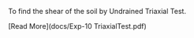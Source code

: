  To find the shear of the soil by Undrained Triaxial Test. 

 [Read More](docs/Exp-10 TriaxialTest.pdf)